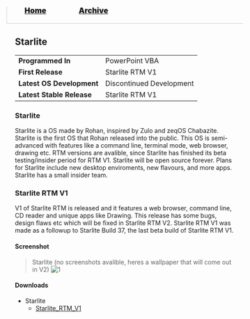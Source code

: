 <blockquote style="background: #0000;border-bottom: 1px solid #B2D2E1;height: 30px;margin: 0 -20px 20px;padding: 0px 20px 9px 40px;">
  <p style=""><a href="https://quintenvandamme.github.io/pptos-wiki/" style="font-size: 17px;font-weight: 900;font-style: normal;text-shadow: rgba(255,255,255,0.9) 0 1px 0;">Home</a>&nbsp;&nbsp;&nbsp;&nbsp;&nbsp;&nbsp;&nbsp;&nbsp;&nbsp;&nbsp;&nbsp;&nbsp;&nbsp;&nbsp;&nbsp;&nbsp;&nbsp;&nbsp;
    <a href="https://quintenvandamme.github.io/pptos-wiki/archive/" style="font-size: 17px;font-weight: 900;font-style: normal;text-shadow: rgba(255,255,255,0.9) 0 1px 0;">Archive</a>
  </p>
</blockquote>

## Starlite

|                           |                               |
| ------------------------- | ----------------------------- |
| **Programmed In**         | PowerPoint VBA                | 
| **First Release**         | Starlite RTM V1               |
| **Latest OS Development** | Discontinued Development      |
| **Latest Stable Release** | Starlite RTM V1               |

### Starlite

Starlite is a OS made by Rohan, inspired by Zulo and zeqOS Chabazite. Starlite is the first OS that Rohan released into the public. This OS is semi-advanced with 
features like a command line, terminal mode, web browser, drawing etc. RTM versions are avalible, since Starlite has finished its beta testing/insider period for RTM V1.
Starlite will be open source forever. Plans for Starlite include new desktop enviroments, new flavours, and more apps. Starlite has a small insider team.

### Starlite RTM V1

V1 of Starlite RTM is released and it features a web browser, command line, CD reader and unique apps like Drawing. This release has some
bugs, design flaws etc which will be fixed in Starlite RTM V2. Starlite RTM V1 was made as a followup to Starlite Build 37, the last beta build of Starlite RTM V1.

#### Screenshot

> Starlite (no screenshots avalible, heres a wallpaper that will come out in V2) 
![1](https://user-images.githubusercontent.com/58103738/130615758-8b279b8c-c1b5-4a62-81e3-1d3a3f48ee52.png)


#### Downloads

- Starlite 
   - [Starlite_RTM_V1](https://github.com/quintenvandamme/pptos-wiki/raw/gh-pages/files/Starlite/Starlite_RTM_V1.pptm)
   
<body style="background-image: url(https://raw.githubusercontent.com/hexa-one/pptos-wiki/gh-pages/assets/background/background.png);background-repeat: no-repeat;background-attachment: fixed;background-size: cover;">
